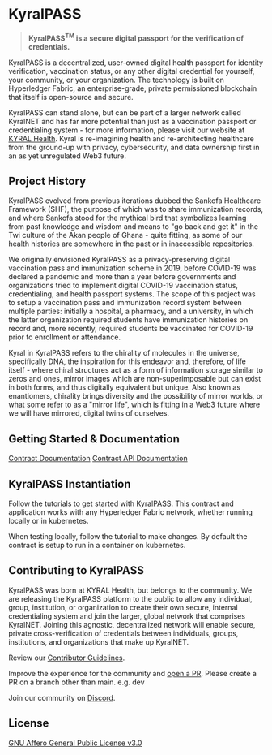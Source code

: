 # KyralPASS<sup>

> **KyralPASS<sup>TM</sup> is a secure digital passport for the verification of credentials.**

KyralPASS is a decentralized, user-owned digital health passport for identity verification, vaccination status, or any other digital credential for yourself, your community, or your organization. The technology is built on Hyperledger Fabric, an enterprise-grade, private permissioned blockchain that itself is open-source and secure.

KyralPASS can stand alone, but can be part of a larger network called KyralNET and has far more potential than just as a vaccination passport or credentialing system - for more information, please visit our website at [KYRAL Health](https://kyralhealth.com). Kyral is re-imagining health and re-architecting healthcare from the ground-up with privacy, cybersecurity, and data ownership first in an as yet unregulated Web3 future.
  
  
## Project History

KyralPASS evolved from previous iterations dubbed the Sankofa Healthcare Framework (SHF), the purpose of which was to share immunization records, and where Sankofa stood for the mythical bird that symbolizes learning from past knowledge and wisdom and means to "go back and get it" in the Twi culture of the Akan people of Ghana - quite fitting, as some of our health histories are somewhere in the past or in inaccessible repositories.
  
We originally envisioned KyralPASS as a privacy-preserving digital vaccination pass and immunization scheme in 2019, before COVID-19 was declared a pandemic and more than a year before governments and organizations tried to implement digital COVID-19 vaccination status, credentialing, and health passport systems. The scope of this project was to setup a vaccination pass and immunization record system between multiple parties: initially a hospital, a pharmacy, and a university, in which the latter organization required students have immunization histories on record and, more recently, required students be vaccinated for COVID-19 prior to enrollment or attendance.

Kyral in KyralPASS refers to the chirality of molecules in the universe, specifically DNA, the inspiration for this endeavor and, therefore, of life itself - where chiral structures act as a form of information storage similar to zeros and ones, mirror images which are non-superimposable but can exist in both forms, and thus digitally equivalent but unique. Also known as enantiomers, chirality brings diversity and the possibility of mirror worlds, or what some refer to as a "mirror life", which is fitting in a Web3 future where we will have mirrored, digital twins of ourselves.

  
## Getting Started & Documentation

[Contract Documentation](https://github.com/KYRAL-Health/KyralPASS/tree/main/contract)
[Contract API Documentation](https://github.com/KYRAL-Health/KyralPASS/tree/main/contract-app)


## KyralPASS Instantiation

Follow the tutorials to get started with [KyralPASS](https://github.com/KYRAL-Health/KyralPASS/tree/main/contract-app). This contract and application works with any Hyperledger Fabric network, whether running locally or in kubernetes.

When testing locally, follow the tutorial to make changes. By default the contract is setup to run in a container on kubernetes.


## Contributing to KyralPASS

KyralPASS was born at KYRAL Health, but belongs to the community. We are releasing the KyralPASS platform to the public to allow any individual, group, institution, or organization to create their own secure, internal credentialing system and join the larger, global network that comprises KyralNET. Joining this agnostic, decentralized network will enable secure, private cross-verification of credentials between individuals, groups, institutions, and organizations that make up KyralNET.

Review our [Contributor Guidelines](./CONTRIBUTING.md).

Improve the experience for the community and [open a PR](https://github.com/KYRAL-Health/KyralPASS/pulls). Please create a PR on a branch other than main. e.g. dev

Join our community on [Discord](https://discord.gg/RHSSuraTVP).


## License

[GNU Affero General Public License v3.0](./LICENSE)

